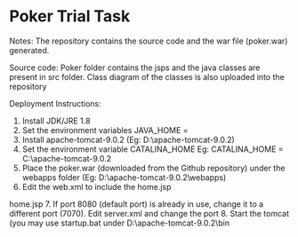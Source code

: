 # Poker Trial Task

Notes:
The repository contains the source code and the war file (poker.war) generated.

Source code:
Poker folder contains the jsps and the java classes are present in src folder. Class diagram of the classes is also uploaded into the repository

Deployment Instructions:
1. Install JDK/JRE 1.8
2. Set the environment variables JAVA_HOME = <path where the JDK is installed>
3. Install apache-tomcat-9.0.2 (Eg: D:\apache-tomcat-9.0.2)
4. Set the environment variable CATALINA_HOME
Eg: CATALINA_HOME = C:\apache-tomcat-9.0.2
5. Place the poker.war (downloaded from the Github repository) under the webapps folder (Eg: D:\apache-tomcat-9.0.2\webapps)
6. Edit the web.xml to include the home.jsp 
 <welcome-file-list>
	<welcome-file>home.jsp</welcome-file>
 </welcome-file-list>
7. If port 8080 (default port) is already in use, change it to a different port (7070). Edit server.xml and change the port
<Connector port="7070" protocol="HTTP/1.1" connectionTimeout="20000" redirectPort="8443" />
8. Start the tomcat (you may use startup.bat under D:\apache-tomcat-9.0.2\bin


